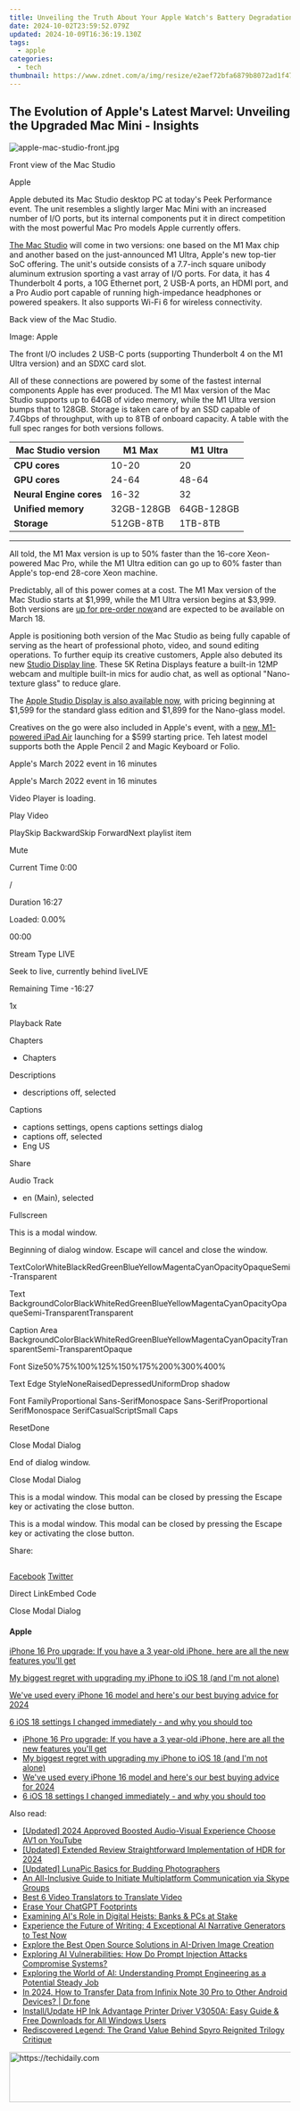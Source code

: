 ```yaml
---
title: Unveiling the Truth About Your Apple Watch's Battery Degradation - Find Out Now!
date: 2024-10-02T23:59:52.079Z
updated: 2024-10-09T16:36:19.130Z
tags:
  - apple
categories:
  - tech
thumbnail: https://www.zdnet.com/a/img/resize/e2aef72bfa6879b8072ad1f47daed87ceab5d4c6/2022/07/19/0eda649d-b012-48bf-9eed-8379804ac1cd/393786675.jpg?width=278&height=156&fit=crop&auto=webp
---
```


## The Evolution of Apple's Latest Marvel: Unveiling the Upgraded Mac Mini - Insights

![apple-mac-studio-front.jpg](https://www.zdnet.com/a/img/resize/69902e160a5b628024ab9f42eda78a1c3d59d893/2022/03/08/d57c51f8-7fcf-4846-b8b9-c0ed9eb16272/apple-mac-studio-front.jpg?auto=webp&width=1280)

Front view of the Mac Studio

Apple

Apple debuted its Mac Studio desktop PC at today's Peek Performance event. The unit resembles a slightly larger Mac Mini with an increased number of I/O ports, but its internal components put it in direct competition with the most powerful Mac Pro models Apple currently offers. 

[The Mac Studio](https://www.apple.com/mac-studio/) will come in two versions: one based on the M1 Max chip and another based on the just-announced M1 Ultra, Apple's new top-tier SoC offering. The unit's outside consists of a 7.7-inch square unibody aluminum extrusion sporting a vast array of I/O ports. For data, it has 4 Thunderbolt 4 ports, a 10G Ethernet port, 2 USB-A ports, an HDMI port, and a Pro Audio port capable of running high-impedance headphones or powered speakers. It also supports Wi-Fi 6 for wireless connectivity. 

Back view of the Mac Studio.

Image: Apple

The front I/O includes 2 USB-C ports (supporting Thunderbolt 4 on the M1 Ultra version) and an SDXC card slot. 

All of these connections are powered by some of the fastest internal components Apple has ever produced. The M1 Max version of the Mac Studio supports up to 64GB of video memory, while the M1 Ultra version bumps that to 128GB. Storage is taken care of by an SSD capable of 7.4Gbps of throughput, with up to 8TB of onboard capacity. A table with the full spec ranges for both versions follows. 

| **Mac Studio version**  | **M1 Max** | **M1 Ultra** |
| ----------------------- | ---------- | ------------ |
| **CPU cores**           | 10-20      | 20           |
| **GPU cores**           | 24-64      | 48-64        |
| **Neural Engine cores** | 16-32      | 32           |
| **Unified memory**      | 32GB-128GB | 64GB-128GB   |
| **Storage**             | 512GB-8TB  | 1TB-8TB      |

---

All told, the M1 Max version is up to 50% faster than the 16-core Xeon-powered Mac Pro, while the M1 Ultra edition can go up to 60% faster than Apple's top-end 28-core Xeon machine. 

Predictably, all of this power comes at a cost. The M1 Max version of the Mac Studio starts at $1,999, while the M1 Ultra version begins at $3,999\. Both versions are [up for pre-order now](https://apple.sjv.io/c/159047/435031/7613?&sharedId=zdnet&u=https%3A%2F%2Fwww.apple.com%2Fshop%2Fbuy-mac%2Fmac-studio&subId1=zd-%5F%5FCOM%5FCLICK%5FID%5F%5F-dtp)and are expected to be available on March 18\. 

Apple is positioning both version of the Mac Studio as being fully capable of serving as the heart of professional photo, video, and sound editing operations. To further equip its creative customers, Apple also debuted its new [Studio Display line](https://www.apple.com/studio-display/). These 5K Retina Displays feature a built-in 12MP webcam and multiple built-in mics for audio chat, as well as optional "Nano-texture glass" to reduce glare. 

The [Apple Studio Display is also available now](https://apple.sjv.io/c/159047/435031/7613?&sharedId=zdnet&u=https%3A%2F%2Fwww.apple.com%2Fshop%2Fbuy-mac%2Fmac-studio-display&subId1=zd-%5F%5FCOM%5FCLICK%5FID%5F%5F-dtp), with pricing beginning at $1,599 for the standard glass edition and $1,899 for the Nano-glass model. 

Creatives on the go were also included in Apple's event, with a [new, M1-powered iPad Air](https://apple.sjv.io/c/159047/435031/7613?&sharedId=zdnet&u=https%3A%2F%2Fwww.apple.com%2Fshop%2Fbuy-ipad%2Fipad-air&subId1=zd-%5F%5FCOM%5FCLICK%5FID%5F%5F-dtp) launching for a $599 starting price. Teh latest model supports both the Apple Pencil 2 and Magic Keyboard or Folio. 

Apple's March 2022 event in 16 minutes

Apple's March 2022 event in 16 minutes

Video Player is loading.

Play Video

PlaySkip BackwardSkip ForwardNext playlist item

Mute

Current Time 0:00

/

Duration 16:27

Loaded: 0.00%

00:00

Stream Type LIVE

Seek to live, currently behind liveLIVE

Remaining Time \-16:27

1x

Playback Rate

Chapters

* Chapters

Descriptions

* descriptions off, selected

Captions

* captions settings, opens captions settings dialog
* captions off, selected
* Eng US

Share

Audio Track

* en (Main), selected

Fullscreen

This is a modal window.

Beginning of dialog window. Escape will cancel and close the window.

TextColorWhiteBlackRedGreenBlueYellowMagentaCyanOpacityOpaqueSemi-Transparent

Text BackgroundColorBlackWhiteRedGreenBlueYellowMagentaCyanOpacityOpaqueSemi-TransparentTransparent

Caption Area BackgroundColorBlackWhiteRedGreenBlueYellowMagentaCyanOpacityTransparentSemi-TransparentOpaque

Font Size50%75%100%125%150%175%200%300%400%

Text Edge StyleNoneRaisedDepressedUniformDrop shadow

Font FamilyProportional Sans-SerifMonospace Sans-SerifProportional SerifMonospace SerifCasualScriptSmall Caps

ResetDone

Close Modal Dialog

End of dialog window.

Close Modal Dialog

This is a modal window. This modal can be closed by pressing the Escape key or activating the close button.

This is a modal window. This modal can be closed by pressing the Escape key or activating the close button.

Share: 

## 

[Facebook](https://www.facebook.com/sharer/sharer.php?u=https%3A%2F%2Fwww.zdnet.com%2Fvideo%2Fapples-march-2022-event-in-16-minutes%2F&title= "Facebook") [Twitter](https://twitter.com/intent/tweet?original%5Freferer=https%3A%2F%2Fabout.twitter.com%2Fresources%2Fbuttons&text=&tw%5Fp=tweetbutton&url=https%3A%2F%2Fwww.zdnet.com%2Fvideo%2Fapples-march-2022-event-in-16-minutes%2F "Twitter") 

Direct LinkEmbed Code

Close Modal Dialog

#### Apple

[iPhone 16 Pro upgrade: If you have a 3 year-old iPhone, here are all the new features you'll get](https://www.zdnet.com/article/iphone-16-pro-and-pro-max-hands-on/ "iPhone 16 Pro upgrade: If you have a 3 year-old iPhone, here are all the new features you'll get")

[My biggest regret with upgrading my iPhone to iOS 18 (and I'm not alone)](https://www.zdnet.com/article/my-biggest-regret-with-upgrading-my-iphone-to-ios-18-and-im-not-alone/ "My biggest regret with upgrading my iPhone to iOS 18 (and I'm not alone)")

[We've used every iPhone 16 model and here's our best buying advice for 2024](https://www.zdnet.com/article/iphone-16-pro-max-buying-advice-2024/ "We've used every iPhone 16 model and here's our best buying advice for 2024")

[6 iOS 18 settings I changed immediately - and why you should too](https://www.zdnet.com/article/6-ios-18-settings-i-changed-immediately-and-why-you-should-too/ "6 iOS 18 settings I changed immediately - and why you should too")

* [iPhone 16 Pro upgrade: If you have a 3 year-old iPhone, here are all the new features you'll get](https://www.zdnet.com/article/iphone-16-pro-and-pro-max-hands-on/ "iPhone 16 Pro upgrade: If you have a 3 year-old iPhone, here are all the new features you'll get")
* [My biggest regret with upgrading my iPhone to iOS 18 (and I'm not alone)](https://www.zdnet.com/article/my-biggest-regret-with-upgrading-my-iphone-to-ios-18-and-im-not-alone/ "My biggest regret with upgrading my iPhone to iOS 18 (and I'm not alone)")
* [We've used every iPhone 16 model and here's our best buying advice for 2024](https://www.zdnet.com/article/iphone-16-pro-max-buying-advice-2024/ "We've used every iPhone 16 model and here's our best buying advice for 2024")
* [6 iOS 18 settings I changed immediately - and why you should too](https://www.zdnet.com/article/6-ios-18-settings-i-changed-immediately-and-why-you-should-too/ "6 iOS 18 settings I changed immediately - and why you should too")

<ins class="adsbygoogle"
     style="display:block"
     data-ad-format="autorelaxed"
     data-ad-client="ca-pub-7571918770474297"
     data-ad-slot="1223367746"></ins>

<ins class="adsbygoogle"
     style="display:block"
     data-ad-client="ca-pub-7571918770474297"
     data-ad-slot="8358498916"
     data-ad-format="auto"
     data-full-width-responsive="true"></ins>

<span class="atpl-alsoreadstyle">Also read:</span>
<div><ul>
<li><a href="https://facebook-record-videos.techidaily.com/updated-2024-approved-boosted-audio-visual-experience-choose-av1-on-youtube/"><u>[Updated] 2024 Approved Boosted Audio-Visual Experience Choose AV1 on YouTube</u></a></li>
<li><a href="https://article-tips.techidaily.com/updated-extended-review-straightforward-implementation-of-hdr-for-2024/"><u>[Updated] Extended Review Straightforward Implementation of HDR for 2024</u></a></li>
<li><a href="https://article-helps.techidaily.com/updated-lunapic-basics-for-budding-photographers/"><u>[Updated] LunaPic Basics for Budding Photographers</u></a></li>
<li><a href="https://screen-sharing-recording.techidaily.com/an-all-inclusive-guide-to-initiate-multiplatform-communication-via-skype-groups/"><u>An All-Inclusive Guide to Initiate Multiplatform Communication via Skype Groups</u></a></li>
<li><a href="https://extra-resources.techidaily.com/best-6-video-translators-to-translate-video/"><u>Best 6 Video Translators to Translate Video</u></a></li>
<li><a href="https://tech-haven.techidaily.com/erase-your-chatgpt-footprints/"><u>Erase Your ChatGPT Footprints</u></a></li>
<li><a href="https://tech-haven.techidaily.com/examining-ais-role-in-digital-heists-banks-and-pcs-at-stake/"><u>Examining AI's Role in Digital Heists: Banks & PCs at Stake</u></a></li>
<li><a href="https://tech-haven.techidaily.com/experience-the-future-of-writing-4-exceptional-ai-narrative-generators-to-test-now/"><u>Experience the Future of Writing: 4 Exceptional AI Narrative Generators to Test Now</u></a></li>
<li><a href="https://tech-haven.techidaily.com/explore-the-best-open-source-solutions-in-ai-driven-image-creation/"><u>Explore the Best Open Source Solutions in AI-Driven Image Creation</u></a></li>
<li><a href="https://tech-haven.techidaily.com/exploring-ai-vulnerabilities-how-do-prompt-injection-attacks-compromise-systems/"><u>Exploring AI Vulnerabilities: How Do Prompt Injection Attacks Compromise Systems?</u></a></li>
<li><a href="https://tech-haven.techidaily.com/exploring-the-world-of-ai-understanding-prompt-engineering-as-a-potential-steady-job/"><u>Exploring the World of AI: Understanding Prompt Engineering as a Potential Steady Job</u></a></li>
<li><a href="https://android-transfer.techidaily.com/in-2024-how-to-transfer-data-from-infinix-note-30-pro-to-other-android-devices-drfone-by-drfone-transfer-from-android-transfer-from-android/"><u>In 2024, How to Transfer Data from Infinix Note 30 Pro to Other Android Devices? | Dr.fone</u></a></li>
<li><a href="https://win-dash.techidaily.com/installupdate-hp-ink-advantage-printer-driver-v3050a-easy-guide-and-free-downloads-for-all-windows-users/"><u>Install/Update HP Ink Advantage Printer Driver V3050A: Easy Guide & Free Downloads for All Windows Users</u></a></li>
<li><a href="https://buynow-tips.techidaily.com/rediscovered-legend-the-grand-value-behind-spyro-reignited-trilogy-critique/"><u>Rediscovered Legend: The Grand Value Behind Spyro Reignited Trilogy Critique</u></a></li>
</ul></div>

<!-- affiliate ads begin -->
<a href="https://appsumo.8odi.net/c/5597632/2144280/7443" target="_top" id="2144280">
  <img src="//a.impactradius-go.com/display-ad/7443-2144280" border="0" alt="https://techidaily.com" width="600" height="90"/>
</a>
<img height="0" width="0" src="https://appsumo.8odi.net/i/5597632/2144280/7443" style="position:absolute;visibility:hidden;" border="0" />
<!-- affiliate ads end -->

